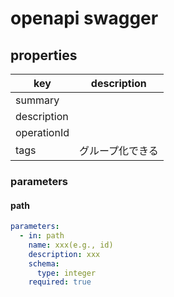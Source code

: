 # openapi swagger

## properties

| key         | description      |
| ----------- | ---------------- |
| summary     |                  |
| description |                  |
| operationId |                  |
| tags        | グループ化できる |

### parameters

#### path

```yml
parameters:
  - in: path
    name: xxx(e.g., id)
    description: xxx
    schema:
      type: integer
    required: true
```
